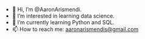 - 👋 Hi, I’m @AaronArismendi.
- 👀 I’m interested in learning data science.
- 🌱 I’m currently learning Python and SQL. 
- 📫 How to reach me: aaronarismendis@gmail.com
